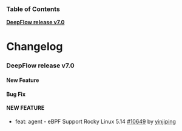 ### Table of Contents

**[DeepFlow release v7.0](#v7.0)**<br/>

# Changelog

### <a id="v7.0"></a>DeepFlow release v7.0

#### New Feature

#### Bug Fix



#### NEW FEATURE
* feat: agent - eBPF Support Rocky Linux 5.14 [#10649](https://github.com/deepflowio/deepflow/pull/10649) by [yinjiping](https://github.com/yinjiping)
